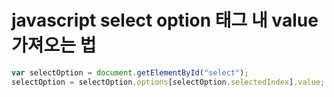# javascript select option 태그 내 value 가져오는 법

```javascript
var selectOption = document.getElementById("select");
selectOption = selectOption.options[selectOption.selectedIndex].value;
```

